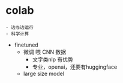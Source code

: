 # colab
    - 边与边运行
    - 科学计算



- finetuned
  - 微调 喂 CNN 数据
    - 文字类nlp 有优势
    - 专业，openai，还要有huggingface
  - large size model